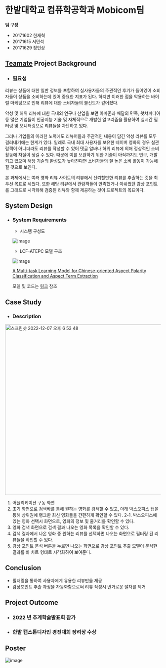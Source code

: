 # 한밭대학교 컴퓨학공학과 Mobicom팀

**팀 구성**
- 20171602 한재혁
- 20171615 서민석
- 20171629 정인상

## <u>Teamate</u> Project Background
- ### 필요성

리뷰는 상품에 대한 일반 정보를 포함하여 실사용자들의 주관적인 후기가 들어있어 소비자들이 상품을 소비하는데 있어 중요한 지표가 된다. 하지만 이러한 점을 악용하는 바이럴 마케팅으로 인해 리뷰에 대한 소비자들의 불신도가 깊어졌다.

악성 및 허위 리뷰에 대한 국내외 연구나 산업을 보면 아마존과 배달의 민족, 왓챠피디아 등 많은 기업들이 인공지능 기술 및 자체적으로 개발한 알고리즘을 활용하여 실시간 필터링 및 모니터링으로 리뷰들을 차단하고 있다.

그러나 기업들의 이러한 노력에도 리뷰어들과 주관적인 내용이 담긴 악성 리뷰를 모두 걸러내기에는 한계가 있다. 일례로 국내 최대 사용자를 보유한 네이버 영화의 경우 실관람객이 아니더라도 리뷰를 작성할 수 있어 댓글 알바나 허위 리뷰에 의해 정상적인 소비활동에 차질이 생길 수 있다. 때문에 이를 보완하기 위한 기술이 아직까지도 연구, 개발되고 있으며 해당 기술의 완성도가 높아진다면 소비자들의 질 높은 소비 활동이 가능해질 것으로 보인다.

본 과제에서는 여러 영화 리뷰 사이트의 리뷰에서 신뢰할만한 리뷰를 추출하는 것을 최우선 목표로 세웠다. 또한 해당 리뷰에서 관람객들이 만족했거나 아쉬웠던 감상 포인트를 그래프로 시각화해 검증된 리뷰와 함께 제공하는 것이 프로젝트의 목표이다.

## System Design
  - ### System Requirements
    - 시스템 구성도
    
    ![image](https://user-images.githubusercontent.com/76269316/206146253-320b204d-d87e-4220-a6ac-b5b483db4fa6.png)
    
    - LCF-ATEPC 모델 구조
    
    ![image](https://user-images.githubusercontent.com/76269316/206146426-0637ac29-d0d3-439a-a1d1-ee345dbe84d3.png)
    
    [A Multi-task Learning Model for Chinese-oriented Aspect Polarity Classification and Aspect Term Extraction](https://arxiv.org/abs/1912.07976)
    
    모델 및 코드는 [링크](https://github.com/yangheng95/PyABSA) 참조
## Case Study
  - ### Description

<img width="552" alt="스크린샷 2022-12-07 오후 6 53 48" src="https://user-images.githubusercontent.com/76269316/206146720-d66315a9-8eef-46c2-8069-1177f4b7545c.png">

1. 어플리케이션 구동 화면
2. 초기 화면으로 검색바를 통해 원하는 영화를 검색할 수 있고, 아래 박스오피스 탭을 통해 상위권에 랭크한 최신 영화들을 간편하게 확인할 수 있다.
    2-1. 박스오피스에 있는 영화 선택시 화면으로, 영화의 정보 및 줄거리를 확인할 수 있다.
3. 영화 검색 화면으로 검색 결과 나오는 영화 목록을 확인할 수 있다.
4. 검색 결과에서 나온 영화 중 원하는 리뷰를 선택하면 나오는 화면으로 필터링 된 리뷰들을 확인할 수 있다.
5. 감상 포인트 분석 버튼을 누르면 나오는 화면으로 감상 포인트 추출 모델이 분석한 결과를 바 차트 형태로 시각화하여 보여준다.

## Conclusion

- 필터링을 통하여 사용자에게 유용한 리뷰만을 제공
- 감상포인트 추출 과정을 자동화함으로써 리뷰 작성시 번거로운 절차를 제거

## Project Outcome
- ### 2022 년 추계학술발표회 참가

- ### 한밭 캡스톤디자인 경진대회 장려상 수상

## Poster

![image](https://user-images.githubusercontent.com/76269316/206147367-3e24d720-4663-4d24-b97e-9d9bf636a07f.png)